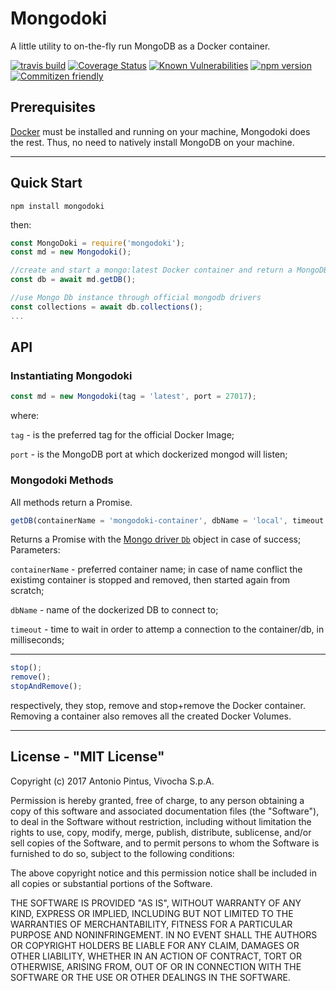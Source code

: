 # Mongodoki

A little utility to on-the-fly run MongoDB as a Docker container.



[![travis build](https://img.shields.io/travis/vivocha/mongodoki.svg)](https://travis-ci.org/vivocha/mongodoki)
[![Coverage Status](https://coveralls.io/repos/github/vivocha/mongodoki/badge.svg?branch=master)](https://coveralls.io/github/vivocha/mongodoki?branch=master)
[![Known Vulnerabilities](https://snyk.io/test/github/vivocha/mongodoki/badge.svg)](https://snyk.io/test/github/vivocha/mongodoki)
[![npm version](https://img.shields.io/npm/v/mongodoki.svg)](https://www.npmjs.com/package/mongodoki)
[![Commitizen friendly](https://img.shields.io/badge/commitizen-friendly-brightgreen.svg)](http://commitizen.github.io/cz-cli/)


## Prerequisites


[Docker](https://www.docker.com) must be installed and running on your machine, Mongodoki does the rest. 
Thus, no need to natively install MongoDB on your machine. 

---
## Quick Start

```
npm install mongodoki
```
then:

```js
const MongoDoki = require('mongodoki');
const md = new Mongodoki();

//create and start a mongo:latest Docker container and return a MongoDB Db instance, default port: 27017, db name: local, container name: mongodoki-container
const db = await md.getDB();

//use Mongo Db instance through official mongodb drivers
const collections = await db.collections();
...
```


## API


### Instantiating Mongodoki
```js
const md = new Mongodoki(tag = 'latest', port = 27017); 
```

where:
    
`tag` -  is the preferred tag for the official Docker Image;

`port` -  is the MongoDB port at which dockerized mongod will listen;

### Mongodoki Methods
All methods return a Promise.

```js
getDB(containerName = 'mongodoki-container', dbName = 'local', timeout = 60000)
```
Returns a Promise with the [Mongo driver `Db`](https://mongodb.github.io/node-mongodb-native/2.2/api/Db.html) object in case of success;
Parameters:

`containerName` -  preferred container name; in case of name conflict the existimg container is stopped and removed, then started again from scratch;

`dbName` -  name of the dockerized DB to connect to;

`timeout` - time to wait in order to attemp a connection to the container/db, in milliseconds;

---
```js
stop();
remove();
stopAndRemove();
```
respectively, they stop, remove and stop+remove the Docker container.
Removing a container also removes all the created Docker Volumes.




---


License - "MIT License"
-----------------------

Copyright (c) 2017 Antonio Pintus, Vivocha S.p.A.

Permission is hereby granted, free of charge, to any person obtaining a copy
of this software and associated documentation files (the "Software"), to deal
in the Software without restriction, including without limitation the rights
to use, copy, modify, merge, publish, distribute, sublicense, and/or sell
copies of the Software, and to permit persons to whom the Software is
furnished to do so, subject to the following conditions:

The above copyright notice and this permission notice shall be included in all
copies or substantial portions of the Software.

THE SOFTWARE IS PROVIDED "AS IS", WITHOUT WARRANTY OF ANY KIND, EXPRESS OR
IMPLIED, INCLUDING BUT NOT LIMITED TO THE WARRANTIES OF MERCHANTABILITY,
FITNESS FOR A PARTICULAR PURPOSE AND NONINFRINGEMENT. IN NO EVENT SHALL THE
AUTHORS OR COPYRIGHT HOLDERS BE LIABLE FOR ANY CLAIM, DAMAGES OR OTHER
LIABILITY, WHETHER IN AN ACTION OF CONTRACT, TORT OR OTHERWISE, ARISING FROM,
OUT OF OR IN CONNECTION WITH THE SOFTWARE OR THE USE OR OTHER DEALINGS IN THE
SOFTWARE.